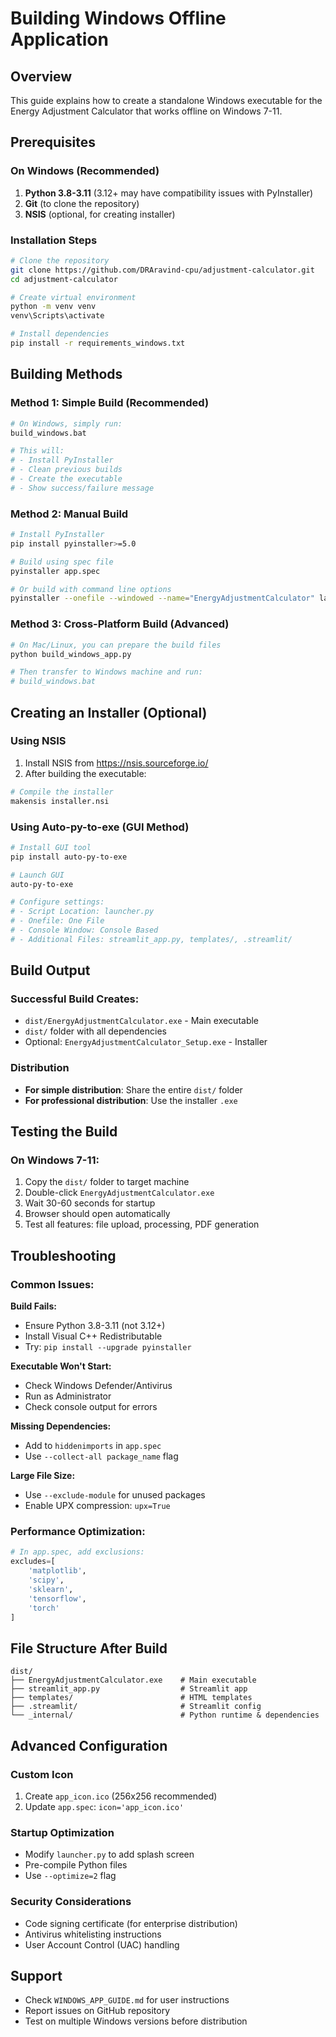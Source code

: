 # Building Windows Offline Application

## Overview
This guide explains how to create a standalone Windows executable for the Energy Adjustment Calculator that works offline on Windows 7-11.

## Prerequisites

### On Windows (Recommended)
1. **Python 3.8-3.11** (3.12+ may have compatibility issues with PyInstaller)
2. **Git** (to clone the repository)
3. **NSIS** (optional, for creating installer)

### Installation Steps
```bash
# Clone the repository
git clone https://github.com/DRAravind-cpu/adjustment-calculator.git
cd adjustment-calculator

# Create virtual environment
python -m venv venv
venv\Scripts\activate

# Install dependencies
pip install -r requirements_windows.txt
```

## Building Methods

### Method 1: Simple Build (Recommended)
```bash
# On Windows, simply run:
build_windows.bat

# This will:
# - Install PyInstaller
# - Clean previous builds
# - Create the executable
# - Show success/failure message
```

### Method 2: Manual Build
```bash
# Install PyInstaller
pip install pyinstaller>=5.0

# Build using spec file
pyinstaller app.spec

# Or build with command line options
pyinstaller --onefile --windowed --name="EnergyAdjustmentCalculator" launcher.py
```

### Method 3: Cross-Platform Build (Advanced)
```bash
# On Mac/Linux, you can prepare the build files
python build_windows_app.py

# Then transfer to Windows machine and run:
# build_windows.bat
```

## Creating an Installer (Optional)

### Using NSIS
1. Install NSIS from https://nsis.sourceforge.io/
2. After building the executable:
```bash
# Compile the installer
makensis installer.nsi
```

### Using Auto-py-to-exe (GUI Method)
```bash
# Install GUI tool
pip install auto-py-to-exe

# Launch GUI
auto-py-to-exe

# Configure settings:
# - Script Location: launcher.py
# - Onefile: One File
# - Console Window: Console Based
# - Additional Files: streamlit_app.py, templates/, .streamlit/
```

## Build Output

### Successful Build Creates:
- `dist/EnergyAdjustmentCalculator.exe` - Main executable
- `dist/` folder with all dependencies
- Optional: `EnergyAdjustmentCalculator_Setup.exe` - Installer

### Distribution
- **For simple distribution**: Share the entire `dist/` folder
- **For professional distribution**: Use the installer `.exe`

## Testing the Build

### On Windows 7-11:
1. Copy the `dist/` folder to target machine
2. Double-click `EnergyAdjustmentCalculator.exe`
3. Wait 30-60 seconds for startup
4. Browser should open automatically
5. Test all features: file upload, processing, PDF generation

## Troubleshooting

### Common Issues:

**Build Fails:**
- Ensure Python 3.8-3.11 (not 3.12+)
- Install Visual C++ Redistributable
- Try: `pip install --upgrade pyinstaller`

**Executable Won't Start:**
- Check Windows Defender/Antivirus
- Run as Administrator
- Check console output for errors

**Missing Dependencies:**
- Add to `hiddenimports` in `app.spec`
- Use `--collect-all package_name` flag

**Large File Size:**
- Use `--exclude-module` for unused packages
- Enable UPX compression: `upx=True`

### Performance Optimization:
```python
# In app.spec, add exclusions:
excludes=[
    'matplotlib',
    'scipy',
    'sklearn',
    'tensorflow',
    'torch'
]
```

## File Structure After Build
```
dist/
├── EnergyAdjustmentCalculator.exe    # Main executable
├── streamlit_app.py                  # Streamlit app
├── templates/                        # HTML templates
├── .streamlit/                       # Streamlit config
└── _internal/                        # Python runtime & dependencies
```

## Advanced Configuration

### Custom Icon
1. Create `app_icon.ico` (256x256 recommended)
2. Update `app.spec`: `icon='app_icon.ico'`

### Startup Optimization
- Modify `launcher.py` to add splash screen
- Pre-compile Python files
- Use `--optimize=2` flag

### Security Considerations
- Code signing certificate (for enterprise distribution)
- Antivirus whitelisting instructions
- User Account Control (UAC) handling

## Support
- Check `WINDOWS_APP_GUIDE.md` for user instructions
- Report issues on GitHub repository
- Test on multiple Windows versions before distribution